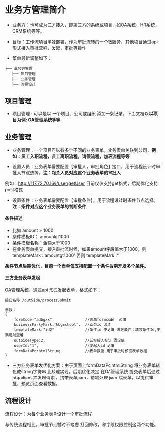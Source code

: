 # 业务方管理简介

* 业务方：也可成为三方接入，即第三方的系统或项目，如OA系统，HR系统，CRM系统等等。

* 目标：工作流项目单独部署，作为审批流转的一个微服务，其他项目通过api形式接入审批流程，发起，审批等操作
 
* 菜单最新调整如下：
```
├── 业务方管理
   ├── 项目管理
   ├── 业务管理 
   └── 流程设计
```
 
## 项目管理

* 项目管理 : 可以是以 一个项目、公司或组织 添加一条记录。下面文档以**以项目为例: OA管理系统等等**

## 业务管理

* 业务管理：一个项目可以有多个不同的业务表单，业务表单关联到公司，**例如：员工入职流程，员工离职流程，请假流程，加班流程等等** 

* 设置人员：业务表单需要配置【审批人，审批角色】接口，用于流程设计时审批人节点选择。**注：相关人员对应这个业务表单的审批人**

例如：http://117.72.70.166/user/getUser 目前仅仅支持get格式，后期优化支持post格式

* 设置条件：业务表单需要配置【审批条件】，用于流程设计时条件节点选择。**注：条件对应这个业务表单的判断条件**

#### 条件描述
* 比如 amount > 1000 
* 条件模板ID： amountgt1000
* 条件模板名称：金额大于1000
* 在业务表单提交，接入审批流时候，如果amount字段值大于1000，则templateMark :'amountgt1000' 否则 templateMark :''

**条件节点后期优化，目前一个表单仅支持配置一个条件后期开发多个条件。**

#### 三方业务表单发起
OA管理系统，通过api 形式发起表单，格式如下：
```
接口名称 /outSide/processSubmit

参数：
{
    formCode:"adbgxx",              //表单formcode  必填
    businessPartyMark:"kbgschool",  //业务id 必填
    templateMark:"id2",             //条件id 不必填 满足条件：填写条件Id,不满足则空着
    outSideType:2,                  //三方接入标识 固定值
    userId:"1",                     //发起人id 必填
    formDataPc:htmlString           //表单数据 用于审批时预览表单数据
}

```

* 三方业务表单发优化方案：由于页面上formDataPc:htmlString 将业务表单转化成string字符串 比较难实现，后期优化决定 在OA管理系统 提交表单后通过 httpclient 来发起请求
，携带表单json，前端处理 json 成表单，以提供审批，预览页面查看数据。

## 流程设计

流程设计：为每个业务表单设计一个审批流程

与传统流程相比，审批节点暂时不考虑 打回修改，和字段权限控制这两个功能。


 